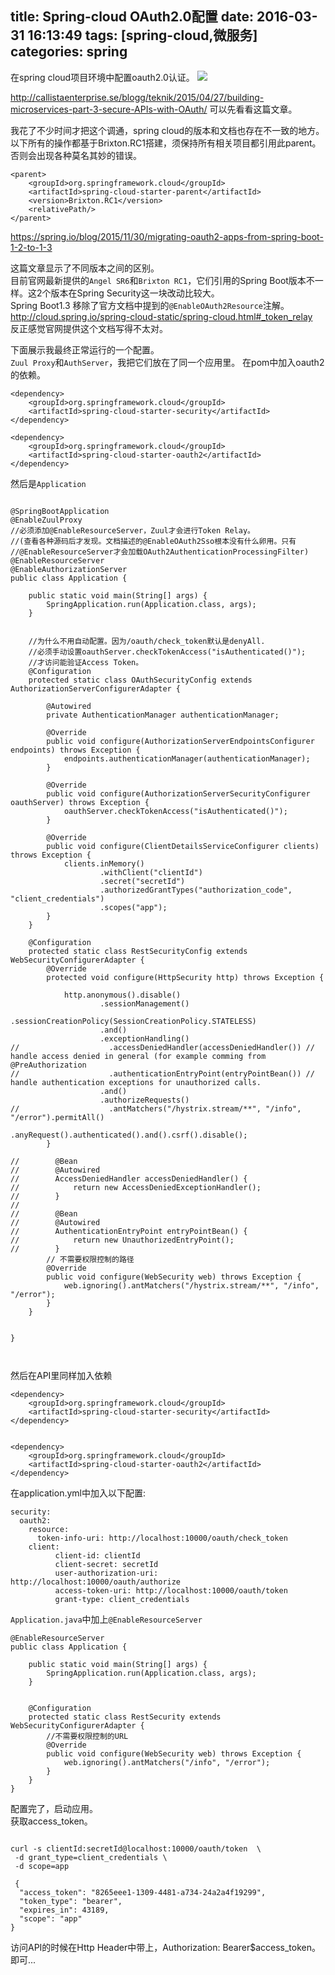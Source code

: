 title: Spring-cloud OAuth2.0配置
date: 2016-03-31 16:13:49
tags: [spring-cloud,微服务]
categories: spring
---

在spring cloud项目环境中配置oauth2.0认证。	
![](http://callistaenterprise.se/assets/blogg/build-microservices-part-3/system-landscape.png)	


http://callistaenterprise.se/blogg/teknik/2015/04/27/building-microservices-part-3-secure-APIs-with-OAuth/
可以先看看这篇文章。

我花了不少时间才把这个调通，spring cloud的版本和文档也存在不一致的地方。		
以下所有的操作都基于Brixton.RC1搭建，须保持所有相关项目都引用此parent。否则会出现各种莫名其妙的错误。
```
<parent>
    <groupId>org.springframework.cloud</groupId>
    <artifactId>spring-cloud-starter-parent</artifactId>
    <version>Brixton.RC1</version>
    <relativePath/>
</parent>
```
<!--more-->
https://spring.io/blog/2015/11/30/migrating-oauth2-apps-from-spring-boot-1-2-to-1-3

这篇文章显示了不同版本之间的区别。		
目前官网最新提供的`Angel SR6`和`Brixton RC1`，它们引用的Spring Boot版本不一样。这2个版本在Spring Security这一块改动比较大。			
Spring Boot1.3 移除了官方文档中提到的`@EnableOAuth2Resource`注解。
http://cloud.spring.io/spring-cloud-static/spring-cloud.html#_token_relay		
反正感觉官网提供这个文档写得不太对。			

下面展示我最终正常运行的一个配置。		
`Zuul Proxy`和`AuthServer`，我把它们放在了同一个应用里。
在pom中加入oauth2的依赖。


```
<dependency>
    <groupId>org.springframework.cloud</groupId>
    <artifactId>spring-cloud-starter-security</artifactId>
</dependency>

<dependency>
    <groupId>org.springframework.cloud</groupId>
    <artifactId>spring-cloud-starter-oauth2</artifactId>
</dependency>
```
然后是`Application`

```

@SpringBootApplication
@EnableZuulProxy
//必须添加@EnableResourceServer，Zuul才会进行Token Relay。
//(查看各种源码后才发现。文档描述的@EnableOAuth2Sso根本没有什么卵用。只有
//@EnableResourceServer才会加载OAuth2AuthenticationProcessingFilter)
@EnableResourceServer
@EnableAuthorizationServer
public class Application {

    public static void main(String[] args) {
        SpringApplication.run(Application.class, args);
    }


    //为什么不用自动配置。因为/oauth/check_token默认是denyAll.
    //必须手动设置oauthServer.checkTokenAccess("isAuthenticated()");
    //才访问能验证Access Token。
    @Configuration
    protected static class OAuthSecurityConfig extends AuthorizationServerConfigurerAdapter {

        @Autowired
        private AuthenticationManager authenticationManager;

        @Override
        public void configure(AuthorizationServerEndpointsConfigurer endpoints) throws Exception {
            endpoints.authenticationManager(authenticationManager);
        }

        @Override
        public void configure(AuthorizationServerSecurityConfigurer oauthServer) throws Exception {
            oauthServer.checkTokenAccess("isAuthenticated()");
        }

        @Override
        public void configure(ClientDetailsServiceConfigurer clients) throws Exception {
            clients.inMemory()
                    .withClient("clientId")
                    .secret("secretId")
                    .authorizedGrantTypes("authorization_code", "client_credentials")
                    .scopes("app");
        }
    }

    @Configuration
    protected static class RestSecurityConfig extends WebSecurityConfigurerAdapter {
        @Override
        protected void configure(HttpSecurity http) throws Exception {

            http.anonymous().disable()
                    .sessionManagement()
                    .sessionCreationPolicy(SessionCreationPolicy.STATELESS)
                    .and()
                    .exceptionHandling()
//                    .accessDeniedHandler(accessDeniedHandler()) // handle access denied in general (for example comming from @PreAuthorization
//                    .authenticationEntryPoint(entryPointBean()) // handle authentication exceptions for unauthorized calls.
                    .and()
                    .authorizeRequests()
//                    .antMatchers("/hystrix.stream/**", "/info", "/error").permitAll()
                    .anyRequest().authenticated().and().csrf().disable();
        }
		  
//        @Bean
//        @Autowired
//        AccessDeniedHandler accessDeniedHandler() {
//            return new AccessDeniedExceptionHandler();
//        }
//
//        @Bean
//        @Autowired
//        AuthenticationEntryPoint entryPointBean() {
//            return new UnauthorizedEntryPoint();
//        }
		// 不需要权限控制的路径
        @Override
        public void configure(WebSecurity web) throws Exception {
            web.ignoring().antMatchers("/hystrix.stream/**", "/info", "/error");
        }
    }


}



```

然后在API里同样加入依赖

```
<dependency>
    <groupId>org.springframework.cloud</groupId>
    <artifactId>spring-cloud-starter-security</artifactId>
</dependency>


<dependency>
    <groupId>org.springframework.cloud</groupId>
    <artifactId>spring-cloud-starter-oauth2</artifactId>
</dependency>
```

在application.yml中加入以下配置:

```
security:
  oauth2:
    resource:
      token-info-uri: http://localhost:10000/oauth/check_token
    client:
          client-id: clientId
          client-secret: secretId
          user-authorization-uri: http://localhost:10000/oauth/authorize
          access-token-uri: http://localhost:10000/oauth/token
          grant-type: client_credentials
```

`Application.java`中加上`@EnableResourceServer`
```
@EnableResourceServer
public class Application {

    public static void main(String[] args) {
        SpringApplication.run(Application.class, args);
    }


    @Configuration
    protected static class RestSecurity extends WebSecurityConfigurerAdapter {
    	//不需要权限控制的URL
        @Override
        public void configure(WebSecurity web) throws Exception {
            web.ignoring().antMatchers("/info", "/error");
        }
    }
}
```

配置完了，启动应用。			
获取access_token。
```

curl -s clientId:secretId@localhost:10000/oauth/token  \
 -d grant_type=client_credentials \
 -d scope=app
 
 {
  "access_token": "8265eee1-1309-4481-a734-24a2a4f19299",
  "token_type": "bearer",
  "expires_in": 43189,
  "scope": "app"
}
```


访问API的时候在Http Header中带上，Authorization: Bearer$access_token。即可...

 
